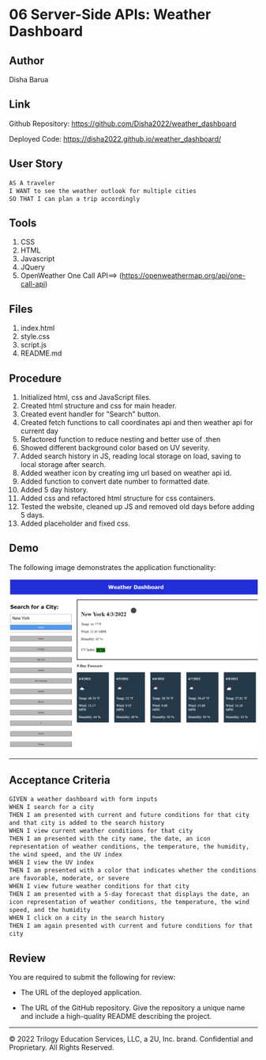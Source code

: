 # 06 Server-Side APIs: Weather Dashboard
## Author 
Disha Barua 

## Link
Github Repository: https://github.com/Disha2022/weather_dashboard

Deployed Code: https://disha2022.github.io/weather_dashboard/

## User Story

```
AS A traveler
I WANT to see the weather outlook for multiple cities
SO THAT I can plan a trip accordingly
```

## Tools
1. CSS
2. HTML
3. Javascript
4. JQuery
5. OpenWeather One Call API==> (https://openweathermap.org/api/one-call-api) 


## Files
1. index.html
2. style.css
3. script.js
4. README.md
## Procedure

1. Initialized html, css and JavaScript files.
2. Created html structure and css for main header.
3. Created event handler for "Search" button.
4. Created fetch functions to call coordinates api and then weather api for current day
5. Refactored function to reduce nesting and better use of .then
6. Showed different background color based on UV severity.
7. Added search history in JS, reading local storage on load, saving to local storage after search.
8. Added weather icon by creating img url based on weather api id.
9. Added function to convert date number to formatted date.
10. Added 5 day history.
11. Added css and refactored html structure for css containers.
12. Tested the website, cleaned up JS and removed old days before adding 5 days.
13. Added placeholder and fixed css.

## Demo
The following image demonstrates the application functionality:

![weather dashboard demo](./assets/images/06-server-side-apis-homework-demo.png)


-------------------------------------------------------------------------------------------------------------
## Acceptance Criteria

```
GIVEN a weather dashboard with form inputs
WHEN I search for a city
THEN I am presented with current and future conditions for that city and that city is added to the search history
WHEN I view current weather conditions for that city
THEN I am presented with the city name, the date, an icon representation of weather conditions, the temperature, the humidity, the wind speed, and the UV index
WHEN I view the UV index
THEN I am presented with a color that indicates whether the conditions are favorable, moderate, or severe
WHEN I view future weather conditions for that city
THEN I am presented with a 5-day forecast that displays the date, an icon representation of weather conditions, the temperature, the wind speed, and the humidity
WHEN I click on a city in the search history
THEN I am again presented with current and future conditions for that city
```


## Review

You are required to submit the following for review:

* The URL of the deployed application.

* The URL of the GitHub repository. Give the repository a unique name and include a high-quality README describing the project.

- - -
© 2022 Trilogy Education Services, LLC, a 2U, Inc. brand. Confidential and Proprietary. All Rights Reserved.
